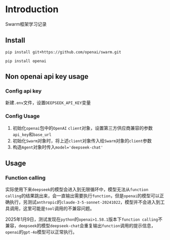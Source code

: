 # Introduction

Swarm框架学习记录

## Install

`pip install git+https://github.com/openai/swarm.git`

`pip install openai`

## Non openai api key usage

### Config api key

新建`.env`文件，设置`DEEPSEEK_API_KEY`变量

### Config Usage

1. 初始化`openai`包中的`OpenAI` `client`对象，设置第三方供应商兼容的参数`api_key`和`base_url`
2. 初始化`Swarm`对象时，将上述`client`对象传入给`Swarm`对象的`client`参数
3. 构造`Agent`对象时传入`model='deepseek-chat'`

## Usage

### Function calling

实际使用下来`deepseek`的模型会进入到无限循环中，模型无法从`function calling`的结果跳出来，会一直输出需要执行`function`，但是`openai`的模型可以正确执行，另测试`anthropic`的`claude-3-5-sonnet-20241022`，模型并不会进入到工具调用，这里可能是`tool`调用的不兼容问题。

2025年1月9日，测试发现在`python`的`openai>1.58.1`版本下`function calling`不兼容，`deepseek`的模型`deepseek-chat`会重复输出`function`调用的提示信息，`openai`的`gpt-4o`模型可以正常执行。
